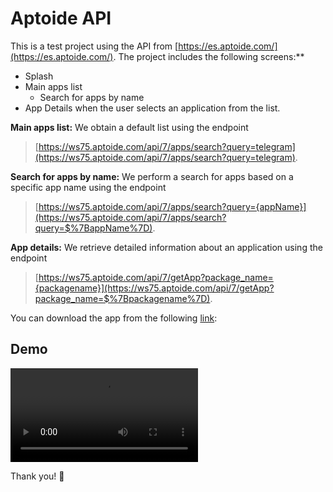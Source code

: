 # Aptoide API

This is a test project using the API from [https://es.aptoide.com/](https://es.aptoide.com/). The project includes the following screens:**

-   Splash
-   Main apps list
    -   Search for apps by name
-   App Details when the user selects an application from the list.

**Main apps list:** We obtain a default list using the endpoint
>  [https://ws75.aptoide.com/api/7/apps/search?query=telegram](https://ws75.aptoide.com/api/7/apps/search?query=telegram).

**Search for apps by name:** We perform a search for apps based on a specific app name using the endpoint
>[https://ws75.aptoide.com/api/7/apps/search?query={appName}](https://ws75.aptoide.com/api/7/apps/search?query=$%7BappName%7D).

**App details:** We retrieve detailed information about an application using the endpoint
>[https://ws75.aptoide.com/api/7/getApp?package_name={packagename}](https://ws75.aptoide.com/api/7/getApp?package_name=$%7Bpackagename%7D).

You can download the app from the following [link](https://github.com/moizest89/aptoidedummytest/raw/master/resources/app-debug.apk):

## Demo

![](https://github.com/moizest89/AptoideDummyTestApp/resources/apptoide_test.webm)



Thank you! 🚀
